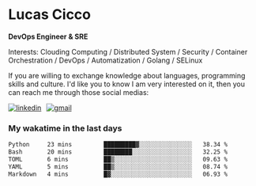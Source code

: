 # Lucas Cicco

**DevOps Engineer & SRE**

Interests: Clouding Computing / Distributed System / Security / Container Orchestration / DevOps / Automatization / Golang / SELinux

If you are willing to exchange knowledge about languages, programming skills and culture. I'd like you to know I am very interested on it, then you can reach me through those social medias:

<div style="display: flex; align-items: center; gap: 10px;">
  <a href="https://www.linkedin.com/in/lucas-vitor-de-cicco" target="_blank">
    <img
      src="https://img.shields.io/badge/-LinkedIn-%230077B5?style=for-the-badge&logo=linkedin&logoColor=white"
      alt="linkedin"
      target="_blank" 
    />
  </a>
  <a href="mailto:lucasvitorx1@gmail.com">
      <img
        src="https://img.shields.io/badge/-Gmail-%23333?style=for-the-badge&logo=gmail&logoColor=white"
        alt="gmail"
        target="_blank"
      />
  </a>
</div>

### My wakatime in the last days

<!--START_SECTION:waka-->

```txt
Python     23 mins         █████████▓░░░░░░░░░░░░░░░   38.34 %
Bash       20 mins         ████████░░░░░░░░░░░░░░░░░   32.25 %
TOML       6 mins          ██▒░░░░░░░░░░░░░░░░░░░░░░   09.63 %
YAML       5 mins          ██▒░░░░░░░░░░░░░░░░░░░░░░   08.74 %
Markdown   4 mins          █▓░░░░░░░░░░░░░░░░░░░░░░░   06.93 %
```

<!--END_SECTION:waka-->
